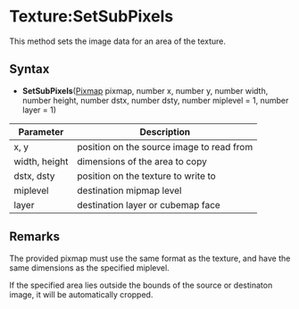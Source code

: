 # Texture:SetSubPixels

This method sets the image data for an area of the texture.

## Syntax

- **SetSubPixels**([Pixmap](Pixmap.md) pixmap, number x, number y, number width, number height, number dstx, number dsty, number miplevel = 1, number layer = 1)

| Parameter | Description |
|---|---|
| x, y | position on the source image to read from |
| width, height | dimensions of the area to copy |
| dstx, dsty | position on the texture to write to |
| miplevel | destination mipmap level |
| layer | destination layer or cubemap face |
  
## Remarks
  
The provided pixmap must use the same format as the texture, and have the same dimensions as the specified miplevel.

If the specified area lies outside the bounds of the source or destinaton image, it will be automatically cropped.

